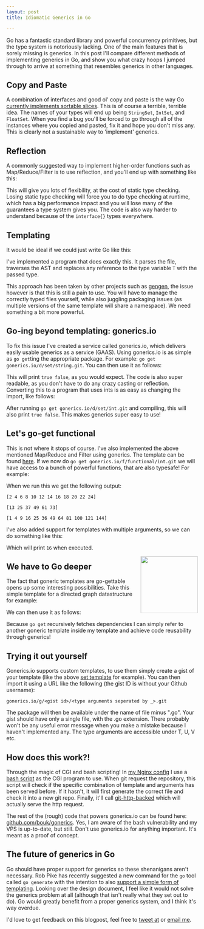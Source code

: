 ```yaml
---
layout: post
title: Idiomatic Generics in Go

---
```


Go has a fantastic standard library and powerful concurrency primitives, but the type system is notoriously lacking. One of the main features that is sorely missing is generics. In this post I'll compare different methods of implementing generics in Go, and show you what crazy hoops I jumped through to arrive at something that resembles generics in other languages.


## Copy and Paste

A combination of interfaces and good ol' copy and paste is the way Go [currently implements sortable slices](http://golang.org/src/pkg/sort/sort.go?s=5371:5390#L223). This is of course a terrible, terrible idea. The names of your types will end up being `StringSet`, `IntSet`, and `FloatSet`. When you find a bug you'll be forced to go through all of the instances where you copied and pasted, fix it and hope you don't miss any. This is clearly not a sustainable way to 'implement' generics.

## Reflection

A commonly suggested way to implement higher-order functions such as Map/Reduce/Filter is to use reflection, and you'll end up with something like this:

<script src="https://gist.github.com/bouk/fbf273835d996c9f072e.js"></script>

This will give you lots of flexibility, at the cost of static type checking. Losing static type checking will force you to do type checking at runtime, which has a big performance impact and you will lose many of the guarantees a type system gives you. The code is also way harder to understand because of the `interface{}` types everywhere.

## Templating

It would be ideal if we could just write Go like this:

<script src="https://gist.github.com/bouk/c66f38b49aafa2aa02ba.js"></script>

I've implemented a program that does exactly this. It parses the file, traverses the AST and replaces any reference to the type variable `T` with the passed type.

<script src="https://gist.github.com/bouk/4682082a23df8305c73c.js"></script>

This approach has been taken by other projects such as [gengen](https://github.com/joeshaw/gengen), the issue however is that this is still a pain to use. You will have to manage the correctly typed files yourself, while also juggling packaging issues (as multiple versions of the same template will share a namespace). We need something a bit more powerful.

## Go-ing beyond templating: gonerics.io

To fix this issue I've created a service called gonerics.io, which delivers easily usable generics as a service (GAAS). Using gonerics.io is as simple as `go get`ting the appropriate package. For example: `go get gonerics.io/d/set/string.git`. You can then use it as follows:

<script src="https://gist.github.com/bouk/e5e8010f552717e1bcc9.js"></script>

This will print `true false`, as you would expect. The code is also super readable, as you don't have to do any crazy casting or reflection. Converting this to a program that uses ints is as easy as changing the import, like follows:

<script src="https://gist.github.com/bouk/b4e0ac1dc3bd39b2210d.js"></script>

After running `go get gonerics.io/d/set/int.git` and compiling, this will also print `true false`. This makes generics super easy to use!

## Let's go-get functional

This is not where it stops of course. I've also implemented the above mentioned Map/Reduce and Filter using gonerics. The template can be found [here](https://gist.github.com/bouk/9850cdb187cbbd192463). If we now do `go get gonerics.io/f/functional/int.git` we will have access to a bunch of powerful functions, that are also typesafe! For example:

<script src="https://gist.github.com/bouk/fdd2b8adfd6e307c8850.js"></script>

When we run this we get the following output:

`[2 4 6 8 10 12 14 16 18 20 22 24]`

`[13 25 37 49 61 73]`

`[1 4 9 16 25 36 49 64 81 100 121 144]`

I've also added support for templates with multiple arguments, so we can do something like this:

<script src="https://gist.github.com/bouk/8bc549237b337c0761d8.js"></script>

Which will print `16` when executed.

<img src="http://i.imgur.com/fWBwbPP.png" style="float:right; height:150px;"/>

## We have to Go deeper

The fact that goneric templates are go-gettable opens up some interesting possibilities. Take this simple template for a directed graph datastructure for example:

<script src="https://gist.github.com/bouk/de34a0036f39cf5647bb.js"></script>

We can then use it as follows:

<script src="https://gist.github.com/bouk/9a64df0ce733ee8c4590.js"></script>

Because `go get` recursively fetches dependencies I can simply refer to another goneric template inside my template and achieve code reusability through generics!

## Trying it out yourself

Gonerics.io supports custom templates, to use them simply create a gist of your template (like the above [set template](https://gist.github.com/bouk/c66f38b49aafa2aa02ba) for example). You can then import it using a URL like the following (the gist ID is without your Github username):

`gonerics.io/g/<gist id>/<type arguments seperated by _>.git`

The package will then be available under the name of file minus ".go". Your gist should have only a single file, with the .go extension. There probably won't be any useful error message when you make a mistake because I haven't implemented any. The type arguments are accessible under T, U, V etc.

## How does this work?!

Through the magic of CGI and bash scripting! In [my Nginx config](https://github.com/bouk/gonerics/blob/master/nginx-config) I use a [bash script](https://github.com/bouk/gonerics/blob/master/cgi.bash) as the CGI program to use. When git request the repository, this script will check if the specific combination of template and arguments has been served before. If it hasn't, it will first generate the correct file and check it into a new git repo. Finally, it'll call [git-http-backed](http://git-scm.com/docs/git-http-backend) which will actually serve the http request.

The rest of the (rough) code that powers gonerics.io can be found here: [github.com/bouk/gonerics](https://github.com/bouk/gonerics). Yes, I am aware of the bash vulnerability and my VPS is up-to-date, but still. Don't use gonerics.io for anything important. It's meant as a proof of concept.

## The future of generics in Go

Go should have proper support for generics so these shenanigans aren't necessary. Rob Pike has recently suggested a new command for the `go` tool called `go generate` with the intention to also [support a simple form of templating](https://docs.google.com/document/d/1V03LUfjSADDooDMhe-_K59EgpTEm3V8uvQRuNMAEnjg/edit#heading=h.i81x19ol3oyz). Looking over the design document, I feel like it would not solve the generics problem at all (although that isn't really what they set out to do). Go would greatly benefit from a proper generics system, and I think it's way overdue.

I'd love to get feedback on this blogpost, feel free to [tweet at](https://twitter.com/BvdBijl) or [email me](mailto:boukevanderbijl@gmail.com).